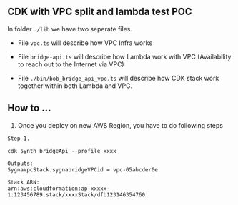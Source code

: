 ## CDK with VPC split and lambda test POC

In folder `./lib` we have two seperate files.

- File `vpc.ts` will describe how VPC Infra works

- File `bridge-api.ts` will describe how Lambda work with VPC (Availability to reach out to the Internet via VPC)

- File `./bin/bob_bridge_api_vpc.ts` will describe how CDK stack work together within both Lambda and VPC.

## How to ...

1. Once you deploy on new AWS Region, you have to do following steps

```
Step 1.

cdk synth bridgeApi --profile xxxx

Outputs:
SygnaVpcStack.sygnabridgeVPCid = vpc-05abcder0e

Stack ARN:
arn:aws:cloudformation:ap-xxxxx-1:123456789:stack/xxxxStack/dfb123146354760


```
